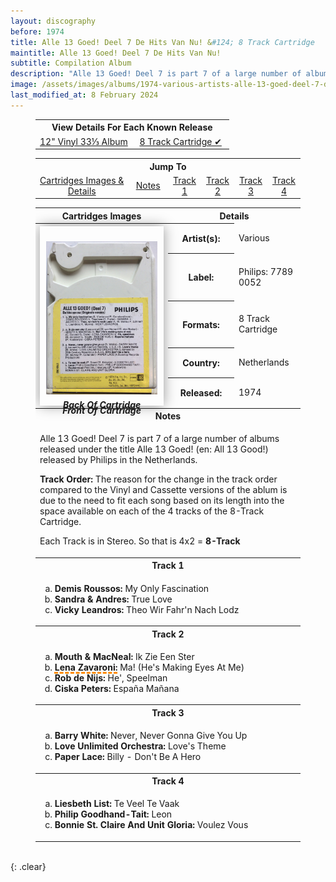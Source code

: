 ```yaml
---
layout: discography
before: 1974
title: Alle 13 Goed! Deel 7 De Hits Van Nu! &#124; 8 Track Cartridge
maintitle: Alle 13 Goed! Deel 7 De Hits Van Nu!
subtitle: Compilation Album
description: "Alle 13 Goed! Deel 7 is part 7 of a large number of albums released under the title Alle 13 Goed! (en: All 13 Good!) released by Philips in the Netherlands."
image: /assets/images/albums/1974-various-artists-alle-13-goed-deel-7-de-hits-van-nu-6-ab-8t-fc.jpg
last_modified_at: 8 February 2024
---
```


<figure class="fig3">
<table style="text-align:center;">
<tr><th colspan="2">View Details For Each Known Release</th></tr>
<tr><td style="width:50%;"><a href="/discography/compilation-albums/1974-alle-13-goed-deel-7-vinyl">12" Vinyl 33⅓ Album</a></td><td style="width:50%;"><a href="/discography/compilation-albums/1974-alle-13-goed-deel-7-8-track">8 Track Cartridge &#x2714;</a></td></tr>
</table>
</figure>

<figure class="fig3">
<table style="text-align:center;">
<tr><th colspan="6">Jump To</th></tr>
<tr><td style="width:35%;"><a href="#infobox1">Cartridges Images & Details</a></td><td style="width:15%;"><a href="#infobox2">Notes</a></td><td style="width:12.5%;"><a href="#infobox3">Track 1</a></td><td style="width:12.5%;"><a href="#infobox4">Track 2</a></td><td style="width:12.5%;"><a href="#infobox5">Track 3</a></td><td style="width:12.5%;"><a href="#infobox6">Track 4</a></td></tr>
</table>
</figure>

<figure class="fig3">
<table>
<tr id="infobox1"><th>Cartridges Images</th><th colspan="2">Details</th></tr>
<tr>
<th style="width:50%; vertical-align:top;" rowspan="6" class="top">
<div id="slideshow">
 <div>
<p><a href="/assets/images/albums/1974-various-artists-alle-13-goed-deel-7-de-hits-van-nu-6-ab-8t-fc.jpg"><img src="/assets/images/albums/1974-various-artists-alle-13-goed-deel-7-de-hits-van-nu-6-ab-8t-fc.jpg" class="full-width zoom-in" /></a></p>
<p><cite>Front Of Cartridge</cite></p>
</div>
<div>
<p><a href="/assets/images/albums/1974-various-artists-alle-13-goed-deel-7-de-hits-van-nu-6-ab-8t-bc.jpg"><img src="/assets/images/albums/1974-various-artists-alle-13-goed-deel-7-de-hits-van-nu-6-ab-8t-bc.jpg" class="full-width zoom-in" /></a></p>
<p><cite>Back Of Cartridge</cite></p>
</div>
</div>
</th>
</tr>
<tr><th style="width:25%">Artist(s):</th><td>Various</td></tr>
<tr><th>Label:</th><td>Philips: 7789 0052</td></tr>
<tr><th>Formats:</th><td>8 Track Cartridge</td></tr>
<tr><th>Country:</th><td>Netherlands</td></tr>
<tr><th>Released:</th><td>1974</td></tr>
<tr id="infobox2" class="split"><th colspan="3">Notes</th></tr>
<tr><td colspan="3">
<p>Alle 13 Goed! Deel 7 is part 7 of a large number of albums released under the title Alle 13 Goed! (en: All 13 Good!) released by Philips in the Netherlands.</p>
<p><strong>Track Order:</strong> The reason for the change in the track order compared to the Vinyl and Cassette versions of the ablum is due to the need to fit each song based on its length into the space available on each of the 4 tracks of the 8-Track Cartridge.</P>
<p>Each Track is in Stereo. So that is 4x2 = <strong>8-Track</strong></p>
</td></tr>
<tr id="infobox3" class="split"><th colspan="3">Track 1</th></tr>
<tr><td colspan="3">
<ol type="a">
<li><b>Demis Roussos:</b> My Only Fascination</li>
<li><b>Sandra & Andres:</b> True Love</li>
<li><b>Vicky Leandros:</b> Theo Wir Fahr'n Nach Lodz</li>
</ol>
</td></tr>
<tr id="infobox4" class="split"><th colspan="3">Track 2</th></tr>
<tr><td colspan="3">
<ol type="a">
<li><b>Mouth & MacNeal:</b> Ik Zie Een Ster</li>
<li><span  style="text-decoration: underline dashed darkorange 3px;"><b>Lena Zavaroni:</b></span> Ma! (He's Making Eyes At Me)</li>
<li><b>Rob de Nijs:</b> He', Speelman</li>
<li><b>Ciska Peters:</b> España Mañana</li>
</ol>
</td></tr>
<tr id="infobox5" class="split"><th colspan="3">Track 3</th></tr>
<tr><td colspan="3">
<ol type="a">
<li><b>Barry White:</b> Never, Never Gonna Give You Up</li>
<li><b>Love Unlimited Orchestra:</b> Love's Theme</li>
<li><b>Paper Lace:</b> Billy - Don't Be A Hero</li>
</ol>
</td></tr>
<tr id="infobox6" class="split"><th colspan="3">Track 4</th></tr>
<tr><td colspan="3">
<ol type="a">
<li><b>Liesbeth List:</b> Te Veel Te Vaak</li>
<li><b>Philip Goodhand-Tait:</b> Leon</li>
<li><b>Bonnie St. Claire And Unit Gloria:</b> Voulez Vous</li>
</ol>
</td></tr>
</table>
</figure>

<br />{: .clear}

<style>
#infobox2, #infobox3, #infobox4, #infobox5, #infobox6 {scroll-margin-top: -3px;}
.adjust {margin-top:0 !important;}

#slideshow {
margin: 0 auto;
position: relative;
aspect-ratio:1/1.5;
width: 90%;
padding: 10px;
box-shadow: 0 0 20px rgba(0,0,0,0.4);
}

#slideshow > div {
position: absolute;
top: 10px;
left: 10px;
right: 10px;
bottom: 10px;
}

.fig2 {margin-top:45px;}

@media screen and (orientation:portrait) {.fig2 {margin-top:-50px;} .adjust {margin-top:30px !important;}}
</style>

<script type="text/javascript" src="/assets/js/jquery-3.6.0.min.js"></script>

<script>
$("#slideshow > div:gt(0)").hide();

setInterval(function() { 
$('#slideshow > div:first')
.fadeOut(1000)
.next()
.fadeIn(1000)
.end()
.appendTo('#slideshow');
}, 5000);
</script>

